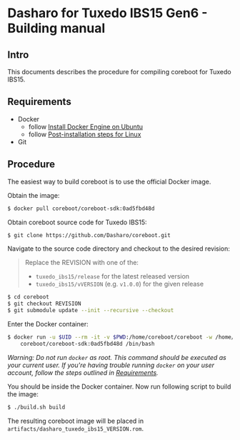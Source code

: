 # Dasharo for Tuxedo IBS15 Gen6 - Building manual

## Intro

This documents describes the procedure for compiling coreboot for Tuxedo IBS15.

## Requirements

- Docker
  - follow [Install Docker Engine on Ubuntu](https://docs.docker.com/engine/install/ubuntu/)
  - follow [Post-installation steps for Linux](https://docs.docker.com/engine/install/linux-postinstall/)
- Git

## Procedure

The easiest way to build coreboot is to use the official Docker image.

Obtain the image:

```bash
$ docker pull coreboot/coreboot-sdk:0ad5fbd48d
```

Obtain coreboot source code for Tuxedo IBS15:

```bash
$ git clone https://github.com/Dasharo/coreboot.git
```

Navigate to the source code directory and checkout to the desired revision:

> Replace the REVISION with one of the:
> - `tuxedo_ibs15/release` for the latest released version
> - `tuxedo_ibs15/vVERSION` (e.g. `v1.0.0`) for the given release

```bash
$ cd coreboot
$ git checkout REVISION
$ git submodule update --init --recursive --checkout
```

Enter the Docker container:

```bash
$ docker run -u $UID --rm -it -v $PWD:/home/coreboot/coreboot -w /home/coreboot/coreboot \
    coreboot/coreboot-sdk:0ad5fbd48d /bin/bash
```

*Warning: Do not run `docker` as root. This command should be executed as your
current user. If you're having trouble running `docker` on your user account,
follow the steps outlined in [Requirements](#requirements).*

You should be inside the Docker container. Now run following script to build
the image:

```bash
$ ./build.sh build
```

The resulting coreboot image will be placed in
`artifacts/dasharo_tuxedo_ibs15_VERSION.rom`.
